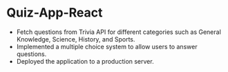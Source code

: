 # Quiz-App-React

- Fetch questions from Trivia API for different categories such as General Knowledge, Science, History, and Sports. 
- Implemented a multiple choice system to allow users to answer questions.
- Deployed the application to a production server.
